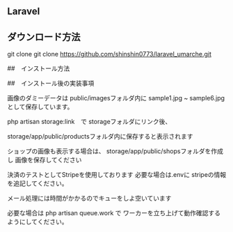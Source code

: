 ## Laravel
## ダウンロード方法
git clone
git clone https://github.com/shinshin0773/laravel_umarche.git

##　インストール方法



##　インストール後の実装事項

画像のダミーデータは
public/imagesフォルダ内に
sample1.jpg ~ sample6.jpg　として保存しています。

php artisan storage:link　で
storageフォルダにリンク後、

storage/app/public/productsフォルダ内に保存すると表示されます

ショップの画像も表示する場合は、
storage/app/public/shopsフォルダを作成し
画像を保存してください


決済のテストとしてStripeを使用しております
必要な場合は.envに stripeの情報を追記してください。

メール処理には時間がかかるのでキューをしよ空いています

必要な場合は php artisan queue.work で
ワーカーを立ち上げて動作確認するようにしてください。
